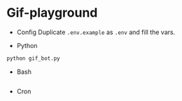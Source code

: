 # Gif-playground

* Config
Duplicate `.env.example` as `.env` and fill the vars.

* Python
```bash
python gif_bot.py
```

* Bash
```bash

```

* Cron
```

```